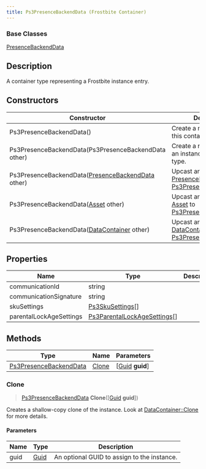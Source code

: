 ```yaml
---
title: Ps3PresenceBackendData (Frostbite Container)
---
```

### Base Classes

[PresenceBackendData](PresenceBackendData)

## Description

A container type representing a Frostbite instance entry.

## Constructors

| Constructor                                                                       | Description                                                                                                                         |
| --------------------------------------------------------------------------------- | ----------------------------------------------------------------------------------------------------------------------------------- |
| Ps3PresenceBackendData()                                                          | Create a new instance of this container type.                                                                                       |
| Ps3PresenceBackendData(Ps3PresenceBackendData other)                              | Create a reference copy of an instance of the same type.                                                                            |
| Ps3PresenceBackendData([PresenceBackendData](PresenceBackendData) other)          | Upcast an instance of type [PresenceBackendData](PresenceBackendData) to [Ps3PresenceBackendData](Ps3PresenceBackendData).          |
| Ps3PresenceBackendData([Asset](Asset) other)                                      | Upcast an instance of type [Asset](Asset) to [Ps3PresenceBackendData](Ps3PresenceBackendData).                                      |
| Ps3PresenceBackendData([DataContainer](/vext/ref/cls/shr/datacontainer) other) | Upcast an instance of type [DataContainer](/vext/ref/cls/shr/datacontainer) to [Ps3PresenceBackendData](Ps3PresenceBackendData). |

## Properties

| Name                    | Type                                                         | Description |
| ----------------------- | ------------------------------------------------------------ | ----------- |
| communicationId         | string                                                       |             |
| communicationSignature  | string                                                       |             |
| skuSettings             | [Ps3SkuSettings](Ps3SkuSettings)\[\]                         |             |
| parentalLockAgeSettings | [Ps3ParentalLockAgeSettings](Ps3ParentalLockAgeSettings)\[\] |             |

## Methods

| Type                                             | Name            | Parameters                                     |
| ------------------------------------------------ | --------------- | ---------------------------------------------- |
| [Ps3PresenceBackendData](Ps3PresenceBackendData) | [Clone](#clone) | \[[Guid](/vext/ref/cls/shr/guid) **guid**\] |

### Clone

> [Ps3PresenceBackendData](Ps3PresenceBackendData) **Clone**(\[[Guid](/vext/ref/cls/shr/guid) **guid**\])

Creates a shallow-copy clone of the instance. Look at [DataContainer::Clone](/vext/ref/cls/shr/datacontainer#clone) for more details.

#### Parameters

| Name | Type         | Description                                 |
| ---- | ------------ | ------------------------------------------- |
| guid | [Guid](Guid) | An optional GUID to assign to the instance. |
